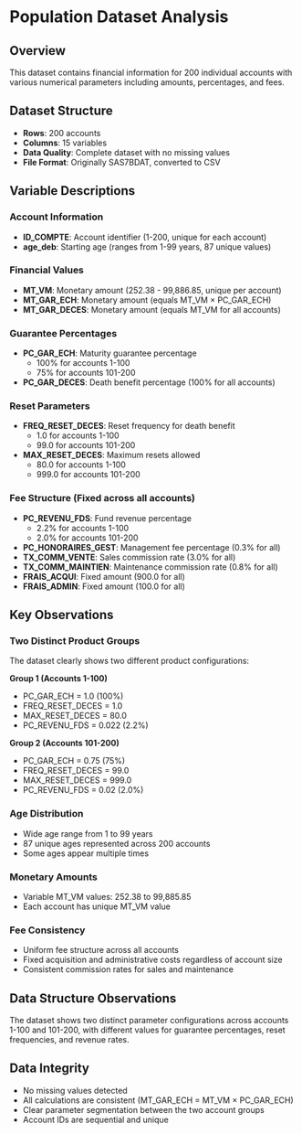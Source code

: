 # Population Dataset Analysis

## Overview
This dataset contains financial information for 200 individual accounts with various numerical parameters including amounts, percentages, and fees.

## Dataset Structure
- **Rows**: 200 accounts
- **Columns**: 15 variables
- **Data Quality**: Complete dataset with no missing values
- **File Format**: Originally SAS7BDAT, converted to CSV

## Variable Descriptions

### Account Information
- **ID_COMPTE**: Account identifier (1-200, unique for each account)
- **age_deb**: Starting age (ranges from 1-99 years, 87 unique values)

### Financial Values
- **MT_VM**: Monetary amount (252.38 - 99,886.85, unique per account)
- **MT_GAR_ECH**: Monetary amount (equals MT_VM × PC_GAR_ECH)
- **MT_GAR_DECES**: Monetary amount (equals MT_VM for all accounts)

### Guarantee Percentages
- **PC_GAR_ECH**: Maturity guarantee percentage 
  - 100% for accounts 1-100
  - 75% for accounts 101-200
- **PC_GAR_DECES**: Death benefit percentage (100% for all accounts)

### Reset Parameters
- **FREQ_RESET_DECES**: Reset frequency for death benefit
  - 1.0 for accounts 1-100
  - 99.0 for accounts 101-200
- **MAX_RESET_DECES**: Maximum resets allowed
  - 80.0 for accounts 1-100  
  - 999.0 for accounts 101-200

### Fee Structure (Fixed across all accounts)
- **PC_REVENU_FDS**: Fund revenue percentage
  - 2.2% for accounts 1-100
  - 2.0% for accounts 101-200
- **PC_HONORAIRES_GEST**: Management fee percentage (0.3% for all)
- **TX_COMM_VENTE**: Sales commission rate (3.0% for all)
- **TX_COMM_MAINTIEN**: Maintenance commission rate (0.8% for all)
- **FRAIS_ACQUI**: Fixed amount (900.0 for all)
- **FRAIS_ADMIN**: Fixed amount (100.0 for all)

## Key Observations

### Two Distinct Product Groups
The dataset clearly shows two different product configurations:

**Group 1 (Accounts 1-100)**
- PC_GAR_ECH = 1.0 (100%)
- FREQ_RESET_DECES = 1.0
- MAX_RESET_DECES = 80.0
- PC_REVENU_FDS = 0.022 (2.2%)

**Group 2 (Accounts 101-200)**
- PC_GAR_ECH = 0.75 (75%)
- FREQ_RESET_DECES = 99.0
- MAX_RESET_DECES = 999.0
- PC_REVENU_FDS = 0.02 (2.0%)

### Age Distribution
- Wide age range from 1 to 99 years
- 87 unique ages represented across 200 accounts
- Some ages appear multiple times

### Monetary Amounts
- Variable MT_VM values: 252.38 to 99,885.85
- Each account has unique MT_VM value

### Fee Consistency
- Uniform fee structure across all accounts
- Fixed acquisition and administrative costs regardless of account size
- Consistent commission rates for sales and maintenance

## Data Structure Observations

The dataset shows two distinct parameter configurations across accounts 1-100 and 101-200, with different values for guarantee percentages, reset frequencies, and revenue rates.

## Data Integrity
- No missing values detected
- All calculations are consistent (MT_GAR_ECH = MT_VM × PC_GAR_ECH)
- Clear parameter segmentation between the two account groups
- Account IDs are sequential and unique